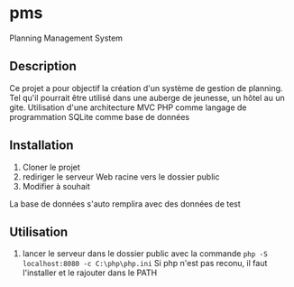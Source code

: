 # pms
Planning Management System

## Description
Ce projet a pour objectif la création d'un système de gestion de planning.
Tel qu'il pourrait être utilisé dans une auberge de jeunesse, un hôtel au un gite.
Utilisation d'une architecture MVC
PHP comme langage de programmation
SQLite comme base de données

## Installation
1. Cloner le projet
2. rediriger le serveur Web racine vers le dossier public
3. Modifier à souhait

La base de données s'auto remplira avec des données de test

## Utilisation
1. lancer le serveur dans le dossier public avec la commande  `php -S localhost:8080 -c C:\php\php.ini`
Si php n'est pas reconu, il faut l'installer et le rajouter dans le PATH